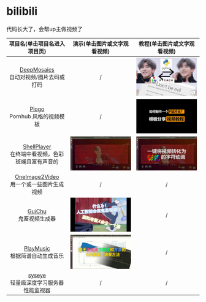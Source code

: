 # bilibili
代码长大了，会帮up主做视频了<br>

|                 项目名(单击项目名进入项目页)                 |                 演示(单击图片或文字观看视频)                 |                 教程(单击图片或文字观看视频)                 |
| :----------------------------------------------------------: | :----------------------------------------------------------: | :----------------------------------------------------------: |
| [DeepMosaics](https://github.com/HypoX64/DeepMosaics)<br>自动对视频/图片去码或打码 |                              /                               | [![image](./imgs/DeepMosaics.jpg)](https://www.bilibili.com/video/BV1LJ411c7Hg) |
| [Plogo](https://github.com/HypoX64/Plogo)<br>Pornhub 风格的视频模板 |                              /                               | [![image](./imgs/Plogo.jpg)](https://www.bilibili.com/video/BV1gC4y1p7gC) |
| [ShellPlayer](https://github.com/HypoX64/ShellPlayer)<br>在终端中看视频，色彩斑斓且富有声音的 | [![image](./imgs/ShellPlayer_大威天龙.jpg)](https://www.bilibili.com/video/BV1dT4y1u76w) | [![image](./imgs/ShellPlayer_教程.jpg)](https://www.bilibili.com/video/BV18V411r7U1) |
| [OneImage2Video](https://github.com/HypoX64/bilibili/tree/master/OneImage2Video)<br>用一个或一些图片生成视频 |                              /                               |                              /                               |
| [GuiChu](https://github.com/HypoX64/GuiChu)<br>鬼畜视频生成器 | [![image](./imgs/GuiChu_余生一个浪.jpg)](https://www.bilibili.com/video/BV1c54y1Q7RG) |                              /                               |
|  [PlayMusic](./PlayMusic/README.md)<br>根据简谱自动生成音乐  | [![image](./imgs/PlayMusic_小星星.jpg)](https://www.bilibili.com/video/BV1Dv411z7H1) |                              /                               |
| [syseye](https://github.com/HypoX64/syseye)<br>轻量级深度学习服务器性能监视器 |                              /                               |                              /                               |

